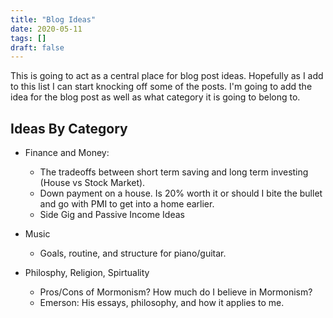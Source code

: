 ```yaml
---
title: "Blog Ideas"
date: 2020-05-11
tags: []
draft: false
---
```


This is going to act as a central place for blog post ideas. Hopefully as I add to this list I can start knocking off some of the posts. I'm going to add the idea for the blog post as well as what category it is going to belong to. 

## Ideas By Category

* Finance and Money: 
    * The tradeoffs between short term saving and long term investing (House vs Stock Market). 
    * Down payment on a house. Is 20% worth it or should I bite the bullet and go with PMI to get into a home earlier. 
    * Side Gig and Passive Income Ideas

* Music 
    * Goals, routine, and structure for piano/guitar. 

* Philosphy, Religion, Spirtuality 
    * Pros/Cons of Mormonism? How much do I believe in Mormonism?
    * Emerson: His essays, philosophy, and how it applies to me. 

